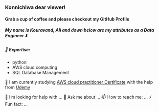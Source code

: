 



### Konnichiwa dear viewer! 
#### Grab a cup of coffee and please checkout my GitHub Profile

##### My name is Kouravand, Ali and down below are my attributes as a Data Engineer ⬇️

#####  🔭  Expertise: 
* python 
* AWS cloud computing 
* SQL Database Management 


🌱 I am currently studying [AWS cloud practitioner Certificate](https://aws.amazon.com/certification/certified-cloud-practitioner/) with the help from [Udemy](https://www.udemy.com/) 

🤔 I’m looking for help with ...
💬 Ask me about ...
📫 How to reach me: ...
⚡ Fun fact: ...

